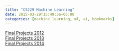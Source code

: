 ```yaml
---
title: "CS229 Machine Learning"
date: 2015-03-29T15:49:56+05:00
categories: [machine_learning, ml, ai, bookmarks]
---
```

[Final Projects 2012](http://cs229.stanford.edu/projects2012.html)  
[Final Projects 2013](http://cs229.stanford.edu/projects2013.html)  
[Final Projects 2014](http://cs229.stanford.edu/projects2014.html)  
